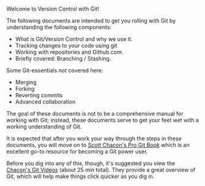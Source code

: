 Welcome to Version Control with Git!

The following documents are intended to get you rolling with Git by understanding the following components:

* What is Git/Version Control and why we use it.
* Tracking changes to your code using git
* Working with repositories and Github.com.
* Briefly covered: Branching / Stashing.

Some Git-essentials *not* covered here:

* Merging
* Forking
* Reverting commits
* Advanced collaboration

The goal of these documents is not to be a comprehensive manual for working with Git; instead, these documents serve to get your feet wet with a working understanding of Git.

It is expected that after you work your way through the steps in these documents, you will move on to [Scott Chacon's Pro Git Book](http://git-scm.com/book) which is an excellent go-to resource for becoming a Git power user.

Before you dig into any of this, though, it's suggested you view the [Chacon's Git Videos](http://git-scm.com/videos) (about 25 min total). They provide a great overview of Git, which will help make things click quicker as you dig in.
